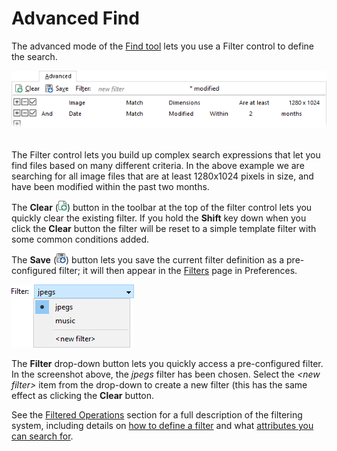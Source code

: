 # Advanced Find

The advanced mode of the [Find tool]() lets you use a Filter control to define the search.

![](/Manual/images/media/find_-_advanced.png) 

The Filter control lets you build up complex search expressions that let you find files based on many different criteria. In the above example we are searching for all image files that are at least 1280x1024 pixels in size, and have been modified within the past two months.

The **Clear** (![](/Manual/images/media/favorites_-_add.png)) button in the toolbar at the top of the filter control lets you quickly clear the existing filter. If you hold the **Shift** key down when you click the **Clear** button the filter will be reset to a simple template filter with some common conditions added.

The **Save** (![](/Manual/images/media/filter_-_save.png)) button lets you save the current filter definition as a pre-configured filter; it will then appear in the [Filters](/Manual/preferences/preferences_categories/file_operations/filters.md) page in Preferences.

![](/Manual/images/media/filter_drop-down.png)

The **Filter** drop-down button lets you quickly access a pre-configured filter. In the screenshot above, the *jpegs* filter has been chosen. Select the *\<new filter\>* item from the drop-down to create a new filter (this has the same effect as clicking the **Clear** button.

See the [Filtered Operations](/Manual/file_operations/copying_moving_and_deleting_files/filtered_operations/RAEDME.md) section for a full description of the filtering system, including details on [how to define a filter](/Manual/file_operations/copying_moving_and_deleting_files/filtered_operations/defining_a_filter.md) and what [attributes you can search for](/Manual/file_operations/copying_moving_and_deleting_files/filtered_operations/filter_clause_types.md).
